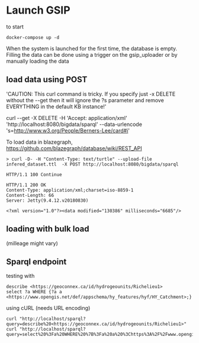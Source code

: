 # Launch GSIP




to start 

```console
docker-compose up -d
```

 When the system is launched for the first time, the database is empty. Filling the data can be done using a trigger on the gsip_uploader or by manually loading the data 
 
 ## load data using POST

'CAUTION: This curl command is tricky. If you specify just -x DELETE without the --get then it will ignore the ?s parameter and remove EVERYTHING in the default KB instance!'

curl --get -X DELETE -H 'Accept: application/xml' 'http://localhost:8080/bigdata/sparql' --data-urlencode 's=<http://www.w3.org/People/Berners-Lee/card#i>'

 

To load data in blazegraph, https://github.com/blazegraph/database/wiki/REST_API

```console
> curl -D- -H "Content-Type: text/turtle" --upload-file infered_dataset.ttl  -X POST http://localhost:8080/bigdata/sparql

HTTP/1.1 100 Continue

HTTP/1.1 200 OK
Content-Type: application/xml;charset=iso-8859-1
Content-Length: 66
Server: Jetty(9.4.12.v20180830)

<?xml version="1.0"?><data modified="130386" milliseconds="6685"/>

```

## loading with bulk load

(milleage might vary)

## Sparql endpoint

testing with

```console
describe <https://geoconnex.ca/id/hydrogeounits/Richelieu1>
select ?a WHERE {?a a <https://www.opengis.net/def/appschema/hy_features/hyf/HY_Catchment>;}
```

using cURL (needs URL encoding)

```console
curl "http://localhost/sparql?query=describe%20<https://geoconnex.ca/id/hydrogeounits/Richelieu1>"
curl "http://localhost/sparql?query=select%20%3Fa%20WHERE%20%7B%3Fa%20a%20%3Chttps%3A%2F%2Fwww.opengis.net%2Fdef%2Fappschema%2Fhy_features%2Fhyf%2FHY_Catchment%3E%3B%7D"
```



